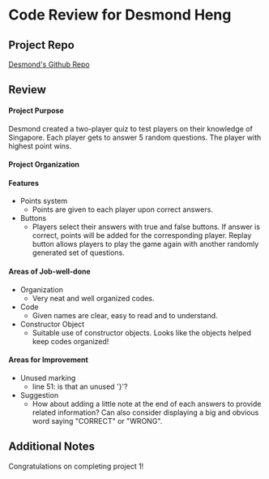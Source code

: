 # Code Review for Desmond Heng

## Project Repo

[Desmond's Github Repo](https://github.com/desmondhengwj/wdi-project-1-desmondhengwj/blob/master/main.js)

## Review

#### Project Purpose

Desmond created a two-player quiz to test players on their knowledge of Singapore. Each player gets to answer 5 random questions. The player with highest point wins.

#### Project Organization

#### Features

* Points system
  * Points are given to each player upon correct answers.  
* Buttons
  * Players select their answers with true and false buttons. If answer is correct, points will be added for the corresponding player. Replay button allows players to play the game again with another randomly generated set of questions.

#### Areas of Job-well-done

* Organization
  * Very neat and well organized codes.
* Code
  * Given names are clear, easy to read and to understand.
* Constructor Object
  * Suitable use of constructor objects. Looks like the objects helped keep codes organized!

#### Areas for Improvement

* Unused marking
  * line 51: is that an unused '}'?
* Suggestion
  * How about adding a little note at the end of each answers to provide related information? Can also consider displaying a big and obvious word saying "CORRECT" or "WRONG".

## Additional Notes

Congratulations on completing project 1!
